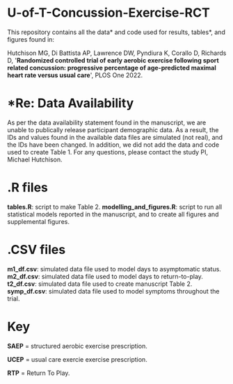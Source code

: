 # U-of-T-Concussion-Exercise-RCT
This repository contains all the data* and code used for results, tables*, and figures found in:

Hutchison MG, Di Battista AP, Lawrence DW, Pyndiura K, Corallo D, Richards D, '**Randomized controlled trial of early aerobic exercise following sport related concussion: progressive percentage of age-predicted maximal heart rate versus usual care**', PLOS One 2022.

# *Re: Data Availability 
As per the data availability statement found in the manuscript, we are unable to publically release participant demographic data. As a result, the IDs and values found in the available data files are simulated (not real), and the IDs have been changed. In addition, we did not add the data and code used to create Table 1. For any questions, please contact the study PI, Michael Hutchison.


# .R files
**tables.R**: script to make Table 2. 
**modelling_and_figures.R**: script to run all statistical models reported in the manuscript, and to create all figures and supplemental figures. 


# .CSV files
**m1_df.csv**: simulated data file used to model days to asymptomatic status.
**m2_df.csv**: simulated data file used to model days to return-to-play.
**t2_df.csv**: simulated data file used to create manuscript Table 2.
**symp_df.csv**: simulated data file used to model symptoms throughout the trial.



# Key
**SAEP** = structured aerobic exercise prescription. 

**UCEP** = usual care exercie exercise prescription. 

**RTP** = Return To Play. 

